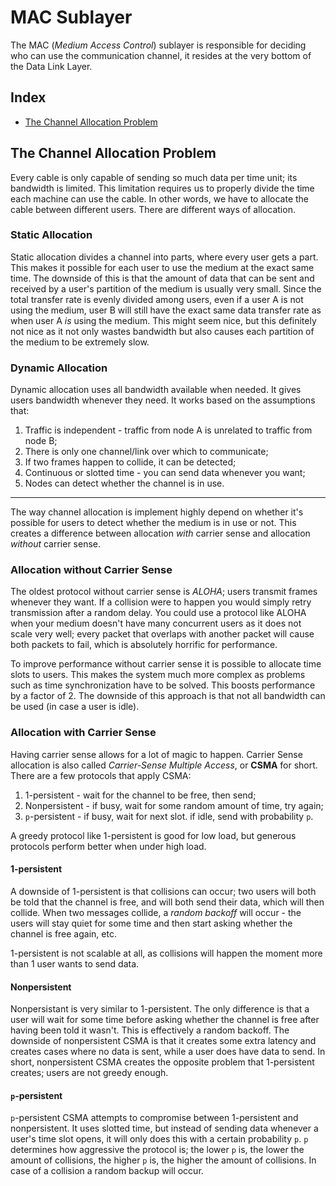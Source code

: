 # MAC Sublayer
The MAC (*Medium Access Control*) sublayer is responsible for deciding who can use the communication channel, it resides
at the very bottom of the Data Link Layer.

## Index
- [The Channel Allocation Problem](#the-channel-allocation-problem)

## The Channel Allocation Problem
Every cable is only capable of sending so much data per time unit; its bandwidth is limited. This limitation requires us
to properly divide the time each machine can use the cable. In other words, we have to allocate the cable between
different users. There are different ways of allocation.

### Static Allocation
Static allocation divides a channel into parts, where every user gets a part. This makes it possible for each user to
use the medium at the exact same time. The downside of this is that the amount of data that can be sent and received by
a user's partition of the medium is usually very small. Since the total transfer rate is evenly divided among users,
even if a user A is not using the medium, user B will still have the exact same data transfer rate as when user A *is*
using the medium. This might seem nice, but this definitely not nice as it not only wastes bandwidth but also causes
each partition of the medium to be extremely slow.

### Dynamic Allocation
Dynamic allocation uses all bandwidth available when needed. It gives users bandwidth whenever they need. It works based
on the assumptions that:
1. Traffic is independent - traffic from node A is unrelated to traffic from node B;
2. There is only one channel/link over which to communicate;
3. If two frames happen to collide, it can be detected;
4. Continuous or slotted time - you can send data whenever you want;
5. Nodes can detect whether the channel is in use.

---

The way channel allocation is implement highly depend on whether it's possible for users to detect whether the medium is
in use or not. This creates a difference between allocation *with* carrier sense and allocation *without* carrier sense.

### Allocation without Carrier Sense
The oldest protocol without carrier sense is *ALOHA*; users transmit frames whenever they want. If a collision were to
happen you would simply retry transmission after a random delay. You could use a protocol like ALOHA when your medium
doesn't have many concurrent users as it does not scale very well; every packet that overlaps with another packet will
cause both packets to fail, which is absolutely horrific for performance.

To improve performance without carrier sense it is possible to allocate time slots to users. This makes the system much
more complex as problems such as time synchronization have to be solved. This boosts performance by a factor of 2. The
downside of this approach is that not all bandwidth can be used (in case a user is idle).

### Allocation with Carrier Sense
Having carrier sense allows for a lot of magic to happen. Carrier Sense allocation is also called *Carrier-Sense Multiple
Access*, or **CSMA** for short. There are a few protocols that apply CSMA:
1. 1-persistent - wait for the channel to be free, then send;
2. Nonpersistent - if busy, wait for some random amount of time, try again;
3. `p`-persistent - if busy, wait for next slot. if idle, send with probability `p`.

A greedy protocol like 1-persistent is good for low load, but generous protocols perform better when under high load.

#### 1-persistent
A downside of 1-persistent is that collisions can occur; two users will both be told that the channel is free, and will
both send their data, which will then collide. When two messages collide, a *random backoff* will occur - the users will
stay quiet for some time and then start asking whether the channel is free again, etc.

1-persistent is not scalable at all, as collisions will happen the moment more than 1 user wants to send data.

#### Nonpersistent
Nonpersistant is very similar to 1-persistent. The only difference is that a user will wait for some time before asking
whether the channel is free after having been told it wasn't. This is effectively a random backoff. The downside of
nonpersistent CSMA is that it creates some extra latency and creates cases where no data is sent, while a user does have
data to send. In short, nonpersistent CSMA creates the opposite problem that 1-persistent creates; users are not greedy
enough.

#### `p`-persistent
`p`-persistent CSMA attempts to compromise between 1-persistent and nonpersistent. It uses slotted time, but instead of
sending data whenever a user's time slot opens, it will only does this with a certain probability `p`. `p` determines
how aggressive the protocol is; the lower `p` is, the lower the amount of collisions, the higher `p` is, the higher the
amount of collisions. In case of a collision a random backup will occur.
